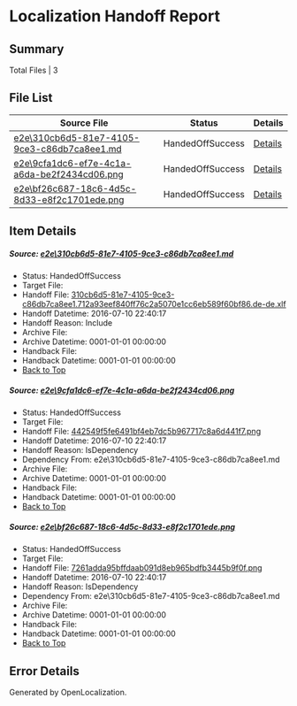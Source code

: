 # <a name='report-top'></a> Localization Handoff Report

## Summary
 Total Files | 3

## File List
 Source File | Status | Details 
 ----------- | ------ | ------- 
 [e2e\310cb6d5-81e7-4105-9ce3-c86db7ca8ee1.md](https://github.com/OpenLocalizationTestOrg/oltest/blob/af07f417e319e4ccad4377b12ba74642dd80056a/e2e/310cb6d5-81e7-4105-9ce3-c86db7ca8ee1.md) | HandedOffSuccess | [Details](#a83eef9a3ee4fd27fc4c23c56f82111e5c2a053a1)
 [e2e\9cfa1dc6-ef7e-4c1a-a6da-be2f2434cd06.png](https://github.com/OpenLocalizationTestOrg/oltest/blob/af07f417e319e4ccad4377b12ba74642dd80056a/e2e/9cfa1dc6-ef7e-4c1a-a6da-be2f2434cd06.png) | HandedOffSuccess | [Details](#442549f5fe6491bf4eb7dc5b967717c8a6d441f72)
 [e2e\bf26c687-18c6-4d5c-8d33-e8f2c1701ede.png](https://github.com/OpenLocalizationTestOrg/oltest/blob/af07f417e319e4ccad4377b12ba74642dd80056a/e2e/bf26c687-18c6-4d5c-8d33-e8f2c1701ede.png) | HandedOffSuccess | [Details](#7261adda95bffdaab091d8eb965bdfb3445b9f0f3)

## Item Details
##### <a name='a83eef9a3ee4fd27fc4c23c56f82111e5c2a053a1'></a> Source: [e2e\310cb6d5-81e7-4105-9ce3-c86db7ca8ee1.md](https://github.com/OpenLocalizationTestOrg/oltest/blob/af07f417e319e4ccad4377b12ba74642dd80056a/e2e/310cb6d5-81e7-4105-9ce3-c86db7ca8ee1.md)
* Status: HandedOffSuccess
* Target File: 
* Handoff File: [310cb6d5-81e7-4105-9ce3-c86db7ca8ee1.712a93eef840ff76c2a5070e1cc6eb589f60bf86.de-de.xlf](https://github.com/OpenLocalizationTestOrg/olhandoff-e2e/blob/3e9ab6bb2567e33db4da5fb255f7f2bfb4ca8c0e/ol-handoff/OpenLocalizationTestOrg/oltest-dede-fly/ci/ht/310cb6d5-81e7-4105-9ce3-c86db7ca8ee1.712a93eef840ff76c2a5070e1cc6eb589f60bf86.de-de.xlf)
* Handoff Datetime: 2016-07-10 22:40:17
* Handoff Reason: Include
* Archive File: 
* Archive Datetime: 0001-01-01 00:00:00
* Handback File: 
* Handback Datetime: 0001-01-01 00:00:00
* [Back to Top](#report-top)

##### <a name='442549f5fe6491bf4eb7dc5b967717c8a6d441f72'></a> Source: [e2e\9cfa1dc6-ef7e-4c1a-a6da-be2f2434cd06.png](https://github.com/OpenLocalizationTestOrg/oltest/blob/af07f417e319e4ccad4377b12ba74642dd80056a/e2e/9cfa1dc6-ef7e-4c1a-a6da-be2f2434cd06.png)
* Status: HandedOffSuccess
* Target File: 
* Handoff File: [442549f5fe6491bf4eb7dc5b967717c8a6d441f7.png](https://github.com/OpenLocalizationTestOrg/olhandoff-e2e/blob/3e9ab6bb2567e33db4da5fb255f7f2bfb4ca8c0e/ol-handoff/OpenLocalizationTestOrg/oltest-dede-fly/ci/ht/442549f5fe6491bf4eb7dc5b967717c8a6d441f7.png)
* Handoff Datetime: 2016-07-10 22:40:17
* Handoff Reason: IsDependency
* Dependency From: e2e\310cb6d5-81e7-4105-9ce3-c86db7ca8ee1.md
* Archive File: 
* Archive Datetime: 0001-01-01 00:00:00
* Handback File: 
* Handback Datetime: 0001-01-01 00:00:00
* [Back to Top](#report-top)

##### <a name='7261adda95bffdaab091d8eb965bdfb3445b9f0f3'></a> Source: [e2e\bf26c687-18c6-4d5c-8d33-e8f2c1701ede.png](https://github.com/OpenLocalizationTestOrg/oltest/blob/af07f417e319e4ccad4377b12ba74642dd80056a/e2e/bf26c687-18c6-4d5c-8d33-e8f2c1701ede.png)
* Status: HandedOffSuccess
* Target File: 
* Handoff File: [7261adda95bffdaab091d8eb965bdfb3445b9f0f.png](https://github.com/OpenLocalizationTestOrg/olhandoff-e2e/blob/3e9ab6bb2567e33db4da5fb255f7f2bfb4ca8c0e/ol-handoff/OpenLocalizationTestOrg/oltest-dede-fly/ci/ht/7261adda95bffdaab091d8eb965bdfb3445b9f0f.png)
* Handoff Datetime: 2016-07-10 22:40:17
* Handoff Reason: IsDependency
* Dependency From: e2e\310cb6d5-81e7-4105-9ce3-c86db7ca8ee1.md
* Archive File: 
* Archive Datetime: 0001-01-01 00:00:00
* Handback File: 
* Handback Datetime: 0001-01-01 00:00:00
* [Back to Top](#report-top)


## Error Details

Generated by OpenLocalization.
